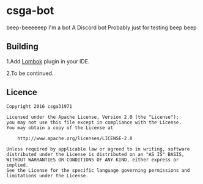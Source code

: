 # csga-bot
  
beep-beeeeeep
I'm a bot
A Discord bot
Probably just for testing
beep beep
  
## Building

1.Add [Lombok](https://projectlombok.org/) plugin in your IDE.

2.To be continued.

## Licence

    Copyright 2016 csga31971

    Licensed under the Apache License, Version 2.0 (the "License");
    you may not use this file except in compliance with the License.
    You may obtain a copy of the License at

        http://www.apache.org/licenses/LICENSE-2.0

    Unless required by applicable law or agreed to in writing, software
    distributed under the License is distributed on an "AS IS" BASIS,
    WITHOUT WARRANTIES OR CONDITIONS OF ANY KIND, either express or implied.
    See the License for the specific language governing permissions and
    limitations under the License.
